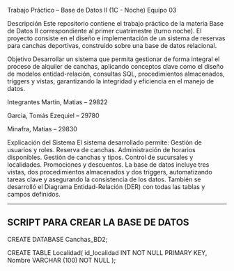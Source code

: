 Trabajo Práctico – Base de Datos II (1C - Noche)
Equipo 03

Descripción
Este repositorio contiene el trabajo práctico de la materia Base de Datos II correspondiente al primer cuatrimestre (turno noche). El proyecto consiste en el diseño e implementación de un sistema de reservas para canchas deportivas, construido sobre una base de datos relacional.

Objetivo
Desarrollar un sistema que permita gestionar de forma integral el proceso de alquiler de canchas, aplicando conceptos clave como el diseño de modelos entidad-relación, consultas SQL, procedimientos almacenados, triggers y vistas, garantizando la integridad y eficiencia en el manejo de datos.

Integrantes
Martin, Matias – 29822

Garcia, Tomás Ezequiel – 29780

Minafra, Matias – 29830

Explicación del Sistema
El sistema desarrollado permite:
Gestión de usuarios y roles.
Reserva de canchas.
Administración de horarios disponibles.
Gestión de canchas y tipos.
Control de sucursales y localidades.
Promociones y descuentos.
La base de datos incluye tres vistas, dos procedimientos almacenados y dos triggers, automatizando tareas clave y asegurando la consistencia de los datos. También se desarrolló el Diagrama Entidad-Relación (DER) con todas las tablas y campos definidos.

-----------------------------------------------------------------
SCRIPT PARA CREAR LA BASE DE DATOS
------------------------------------------------------------------

CREATE DATABASE Canchas_BD2;

CREATE TABLE Localidad(
id_localidad INT NOT NULL PRIMARY KEY, 
Nombre VARCHAR (100) NOT NULL
);
 
